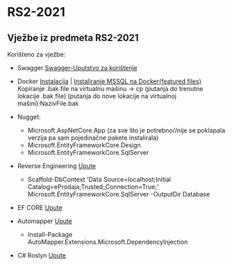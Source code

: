 # RS2-2021
## Vježbe iz predmeta RS2-2021

Korišteno za vježbe:

- Swagger [Swagger-Uputstvo za korištenje](https://docs.microsoft.com/en-us/aspnet/core/tutorials/getting-started-with-swashbuckle?view=aspnetcore-5.0&tabs=visual-studio)

- Docker [Instalacija](https://www.docker.com/) | [Instaliranje MSSQL na Docker(featured files)](https://hub.docker.com/_/microsoft-mssql-server)
Kopiranje .bak file na virtualnu mašinu -> cp (putanja do trenutne lokacije .bak file) (putanja do nove lokacije na virtualnoj mašini):NazivFile.bak

- Nugget:
    * Microsoft.AspNetCore.App (za sve što je potrebno//nije se poklapala verzija pa sam pojedinačne pakete instalirala)
    * Microsoft.EntityFrameworkCore.Design
    * Microsoft.EntityFrameworkCore.SqlServer

- Reverse Engineering [Upute](https://docs.microsoft.com/en-us/ef/core/managing-schemas/scaffolding?tabs=dotnet-core-cli)
   * Scaffold-DbContext 'Data Source=localhost;Initial Catalog=eProdaja;Trusted_Connection=True;' Microsoft.EntityFrameworkCore.SqlServer -OutputDir Database

- EF CORE [Upute](https://docs.microsoft.com/en-us/aspnet/core/data/ef-mvc/intro?view=aspnetcore-5.0)

- Automapper [Upute](https://code-maze.com/automapper-net-core/)
   * Install-Package AutoMapper.Extensions.Microsoft.DependencyInjection

- C# Roslyn [Upute](https://docs.microsoft.com/en-us/visualstudio/code-quality/roslyn-analyzers-overview?view=vs-2019)


